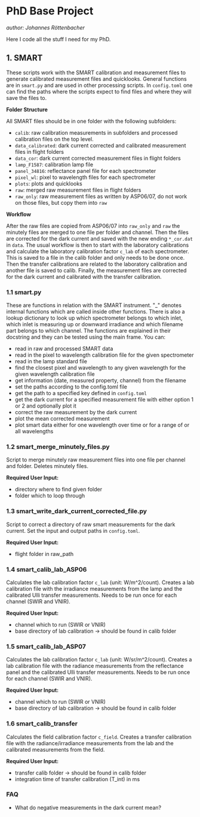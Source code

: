 # PhD Base Project

*author: Johannes Röttenbacher*

Here I code all the stuff I need for my PhD.

## 1. SMART

These scripts work with the SMART calibration and measurement files to generate calibrated measurement files and
quicklooks. 
General functions are in `smart.py` and are used in other processing scripts. 
In `config.toml` one can find
the paths where the scripts expect to find files and where they will save the files to.

**Folder Structure**

All SMART files should be in one folder with the following subfolders:

* `calib`: raw calibration measurements in subfolders and processed calibration files on the top level.
* `data_calibrated`: dark current corrected and calibrated measurement files in flight folders
* `data_cor`: dark current corrected measurement files in flight folders
* `lamp_F1587`: calibration lamp file
* `panel_34816`: reflectance panel file for each spectrometer
* `pixel_wl`: pixel to wavelength files for each spectrometer
* `plots`: plots and quicklooks
* `raw`: merged raw measurement files in flight folders
* `raw_only`: raw measurement files as written by ASP06/07, do not work on those files, but copy them into `raw`

**Workflow**

After the raw files are copied from ASP06/07 into `raw_only` and `raw` the minutely files are merged to one file per
folder and channel. 
Then the files are corrected for the dark current and saved with the new ending `*_cor.dat` in `data`. 
The usual workflow is then to start with the laboratory calibrations and calculate the laboratory calibration factor
`c_lab` of each spectrometer.
This is saved to a file in the calib folder and only needs to be done once.
Then the transfer calibrations are related to the laboratory calibration and another file is saved to calib. 
Finally, the measurement files are corrected for the dark current and calibrated with the transfer calibration.

### 1.1 smart.py

These are functions in relation with the SMART instrument.
"_" denotes internal functions which are called inside other functions. There is also a lookup dictionary to look up
which spectrometer belongs to which inlet, which inlet is measuring up or downward irradiance and which filename part
belongs to which channel. The functions are explained in their docstring and they can be tested using the main frame.
You can:

* read in raw and processed SMART data
* read in the pixel to wavelength calibration file for the given spectrometer
* read in the lamp standard file
* find the closest pixel and wavelength to any given wavelength for the given wavelength calibration file
* get information (date, measured property, channel) from the filename
* set the paths according to the config.toml file
* get the path to a specified key defined in `config.toml`
* get the dark current for a specified measurement file with either option 1 or 2 and optionally plot it
* correct the raw measurement by the dark current
* plot the mean corrected measurement
* plot smart data either for one wavelength over time or for a range of or all wavelengths

### 1.2 smart_merge_minutely_files.py

Script to merge minutely raw measurement files into one file per channel and folder.
Deletes minutely files.

**Required User Input:**

* directory where to find given folder
* folder which to loop through

### 1.3 smart_write_dark_current_corrected_file.py

Script to correct a directory of raw smart measurements for the dark current. Set the input and output paths
in `config.toml`.

**Required User Input:**

* flight folder in raw_path

### 1.4 smart_calib_lab_ASP06

Calculates the lab calibration factor `c_lab` (unit: W/m^2/count).
Creates a lab calibration file with the irradiance measurements from the lamp and the calibrated Ulli transfer measurements. 
Needs to be run once for each channel (SWIR and VNIR).

**Required User Input:**

* channel which to run (SWIR or VNIR)
* base directory of lab calibration -> should be found in calib folder

### 1.5 smart_calib_lab_ASP07

Calculates the lab calibration factor `c_lab` (unit: W/sr/m^2/count).
Creates a lab calibration file with the radiance measurements from the reflectance panel and the calibrated Ulli transfer measurements. 
Needs to be run once for each channel (SWIR and VNIR).

**Required User Input:**

* channel which to run (SWIR or VNIR)
* base directory of lab calibration -> should be found in calib folder

### 1.6 smart_calib_transfer

Calculates the field calibration factor `c_field`.
Creates a transfer calibration file with the radiance/irradiance measurements from the lab and the calibrated measurements from the field.

**Required User Input:**
* transfer calib folder -> should be found in calib folder
* integration time of transfer calibration (T_int) in ms

### FAQ

* What do negative measurements in the dark current mean?

